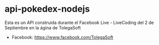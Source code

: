 # api-pokedex-nodejs

Esta es un API construida durante el Facebook Live - LiveCoding del 2 de Septiembre en la ágina de TolegaSoft

- Facebook: https://www.facebook.com/TolegaSoft
